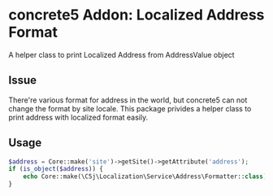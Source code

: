 # concrete5 Addon: Localized Address Format

A helper class to print Localized Address from AddressValue object

## Issue

There're various format for address in the world, but concrete5 can not change the format by site locale. This package privides a helper class to print address with localized format easily.

## Usage

```php
$address = Core::make('site')->getSite()->getAttribute('address');
if (is_object($address)) {
    echo Core::make(\C5j\Localization\Service\Address\Formatter::class)->format($address);
}
```
